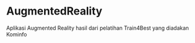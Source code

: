 # AugmentedReality
Aplikasi Augmented Reality hasil dari pelatihan Train4Best yang diadakan Kominfo
